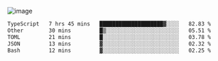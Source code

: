 ![image](https://github-profile-trophy.vercel.app/?username=CMOISDEAD&theme=darkhub&row=1&no-frame=true&margin-w=15&margin-h=15)
<!--START_SECTION:waka-->

```txt
TypeScript   7 hrs 45 mins   ████████████████████▓░░░░   82.83 %
Other        30 mins         █▒░░░░░░░░░░░░░░░░░░░░░░░   05.51 %
TOML         21 mins         █░░░░░░░░░░░░░░░░░░░░░░░░   03.78 %
JSON         13 mins         ▓░░░░░░░░░░░░░░░░░░░░░░░░   02.32 %
Bash         12 mins         ▓░░░░░░░░░░░░░░░░░░░░░░░░   02.25 %
```

<!--END_SECTION:waka--> 
